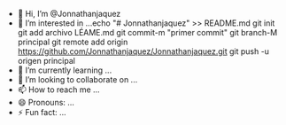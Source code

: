 - 👋 Hi, I’m @Jonnathanjaquez
- 👀 I’m interested in ...echo "# Jonnathanjaquez" >> README.md
git init
git add archivo LÉAME.md
git commit-m "primer commit"
git branch-M principal
git remote add origin https://github.com/Jonnathanjaquez/Jonnathanjaquez.git
git push -u origen principal
- 🌱 I’m currently learning ...
- 💞️ I’m looking to collaborate on ...
- 📫 How to reach me ...
- 😄 Pronouns: ...
- ⚡ Fun fact: ...

<!---
Jonnathanjaquez/Jonnathanjaquez is a ✨ special ✨ repository because its `README.md` (this file) appears on your GitHub profile.
You can click the Preview link to take a look at your changes.
--->
